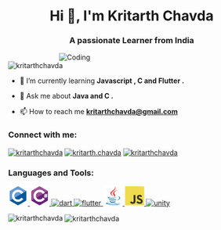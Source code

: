 <h1 align="center">Hi 👋, I'm Kritarth Chavda</h1>
<h3 align="center">A passionate Learner from India</h3>
<img align="right" alt="Coding" width="400" src="https://cdn.dribbble.com/users/1162077/screenshots/3848914/programmer.gif">

<p align="left"> <img src="https://komarev.com/ghpvc/?username=kritarthchavda&label=Profile%20views&color=0e75b6&style=flat" alt="kritarthchavda" /> </p>

- 🌱 I’m currently learning **Javascript , C and Flutter .**

- 💬 Ask me about **Java and C .**

- 📫 How to reach me **kritarthchavda@gmail.com**

<h3 align="left">Connect with me:</h3>
<p align="left">
<a href="https://linkedin.com/in/kritarthchavda" target="blank"><img align="center" src="https://raw.githubusercontent.com/rahuldkjain/github-profile-readme-generator/master/src/images/icons/Social/linked-in-alt.svg" alt="kritarthchavda" height="30" width="40" /></a>
<a href="https://instagram.com/kritarth.chavda" target="blank"><img align="center" src="https://raw.githubusercontent.com/rahuldkjain/github-profile-readme-generator/master/src/images/icons/Social/instagram.svg" alt="kritarth.chavda" height="30" width="40" /></a>
<a href="https://codeforces.com/profile/kritarthchavda" target="blank"><img align="center" src="https://raw.githubusercontent.com/rahuldkjain/github-profile-readme-generator/master/src/images/icons/Social/codeforces.svg" alt="kritarthchavda" height="30" width="40" /></a>
</p>

<h3 align="left">Languages and Tools:</h3>
<p align="left"> <a href="https://www.cprogramming.com/" target="_blank" rel="noreferrer"> <img src="https://raw.githubusercontent.com/devicons/devicon/master/icons/c/c-original.svg" alt="c" width="40" height="40"/> </a> <a href="https://www.w3schools.com/cs/" target="_blank" rel="noreferrer"> <img src="https://raw.githubusercontent.com/devicons/devicon/master/icons/csharp/csharp-original.svg" alt="csharp" width="40" height="40"/> </a> <a href="https://dart.dev" target="_blank" rel="noreferrer"> <img src="https://www.vectorlogo.zone/logos/dartlang/dartlang-icon.svg" alt="dart" width="40" height="40"/> </a> <a href="https://flutter.dev" target="_blank" rel="noreferrer"> <img src="https://www.vectorlogo.zone/logos/flutterio/flutterio-icon.svg" alt="flutter" width="40" height="40"/> </a> <a href="https://www.java.com" target="_blank" rel="noreferrer"> <img src="https://raw.githubusercontent.com/devicons/devicon/master/icons/java/java-original.svg" alt="java" width="40" height="40"/> </a> <a href="https://developer.mozilla.org/en-US/docs/Web/JavaScript" target="_blank" rel="noreferrer"> <img src="https://raw.githubusercontent.com/devicons/devicon/master/icons/javascript/javascript-original.svg" alt="javascript" width="40" height="40"/> </a> <a href="https://unity.com/" target="_blank" rel="noreferrer"> <img src="https://www.vectorlogo.zone/logos/unity3d/unity3d-icon.svg" alt="unity" width="40" height="40"/> </a> </p>

<p><img align="left" src="https://vercel.com/kritarthchavda/kritarth-chavda/61eSi9BYe6445eRSLfSRCS12n9N8/api/top-langs?username=kritarthchavda&show_icons=true&locale=en&layout=compact" alt="kritarthchavda" /></p>

<p>&nbsp;<img align="center" src="https://github-readme-stats.vercel.app/api?username=kritarthchavda&show_icons=true&locale=en" alt="kritarthchavda" /></p>


